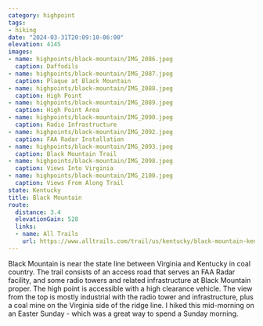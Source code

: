 ```yaml
---
category: highpoint
tags: 
- hiking
date: "2024-03-31T20:09:10-06:00"
elevation: 4145
images:
- name: highpoints/black-mountain/IMG_2086.jpeg
  caption: Daffodils
- name: highpoints/black-mountain/IMG_2087.jpeg
  caption: Plaque at Black Mountain
- name: highpoints/black-mountain/IMG_2088.jpeg
  caption: High Point
- name: highpoints/black-mountain/IMG_2089.jpeg
  caption: High Point Area
- name: highpoints/black-mountain/IMG_2090.jpeg
  caption: Radio Infrastructure
- name: highpoints/black-mountain/IMG_2092.jpeg
  caption: FAA Radar Installation
- name: highpoints/black-mountain/IMG_2093.jpeg
  caption: Black Mountain Trail
- name: highpoints/black-mountain/IMG_2098.jpeg
  caption: Views Into Virginia
- name: highpoints/black-mountain/IMG_2100.jpeg
  caption: Views From Along Trail
state: Kentucky
title: Black Mountain
route:
  distance: 3.4
  elevationGain: 528
  links:
  - name: All Trails
    url: https://www.alltrails.com/trail/us/kentucky/black-mountain-kentucky-highpoint
---
```

Black Mountain is near the state line between Virginia and Kentucky in coal country.  The trail consists of an access road that serves an FAA Radar facility, and some radio towers and related infrastructure at Black Mountain proper.  The high point is accessible with a high clearance vehicle.  The view from the top is mostly industrial with the radio tower and infrastructure, plus a coal mine on the Virginia side of the ridge line.  I hiked this mid-morning on an Easter Sunday - which was a great way to spend a Sunday morning.  

